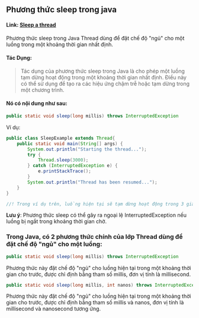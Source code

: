 
## Phương thức sleep trong java

#### Link: [Sleep a thread](https://kungfutech.edu.vn/bai-viet/java/su-dung-sleep-va-join-trong-java)

Phương thức sleep trong Java Thread dùng để đặt chế độ "ngủ" cho một luồng trong một khoảng thời gian nhất định. 

#### Tác Dụng:
> Tác dụng của phương thức sleep trong Java là cho phép một luồng tạm dừng hoạt động trong một khoảng thời gian nhất định. Điều này có thể sử dụng để tạo ra các hiệu ứng chậm trễ hoặc tạm dừng trong một chương trình.

#### Nó có nội dung như sau:
```java
public static void sleep(long millis) throws InterruptedException
```

Ví dụ:

```java
public class SleepExample extends Thread{
    public static void main(String[] args) {
        System.out.println("Starting the thread...");
        try {
            Thread.sleep(3000);
        } catch (InterruptedException e) {
            e.printStackTrace();
        }
        System.out.println("Thread has been resumed...");
    }
}

//! Trong ví dụ trên, luồng hiện tại sẽ tạm dừng hoạt động trong 3 giây (3000 milliseconds) và sau đó tiếp tục hoạt động.
``` 

**Lưu ý**: Phương thức sleep có thể gây ra ngoại lệ InterruptedException nếu luồng bị ngắt trong khoảng thời gian chờ.

### Trong Java, có 2 phương thức chính của lớp Thread dùng để đặt chế độ "ngủ" cho một luồng:
```java
public static void sleep(long millis) throws InterruptedException
```
Phương thức này đặt chế độ "ngủ" cho luồng hiện tại trong một khoảng thời gian cho trước, được chỉ định bằng tham số millis, đơn vị tính là millisecond.

```java
public static void sleep(long millis, int nanos) throws InterruptedException
```
Phương thức này đặt chế độ "ngủ" cho luồng hiện tại trong một khoảng thời gian cho trước, được chỉ định bằng tham số millis và nanos, đơn vị tính là millisecond và nanosecond tương ứng.



